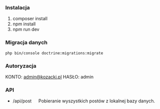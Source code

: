 ### Instalacja
1. composer install
2. npm install
3. npm run dev
### Migracja danych
    php bin/console doctrine:migrations:migrate
### Autoryzacja
KONTO: admin@kozacki.pl HASŁO: admin
### API
- /api/post &ensp;&ensp; Pobieranie wyszystkich postów z lokalnej bazy danych.
